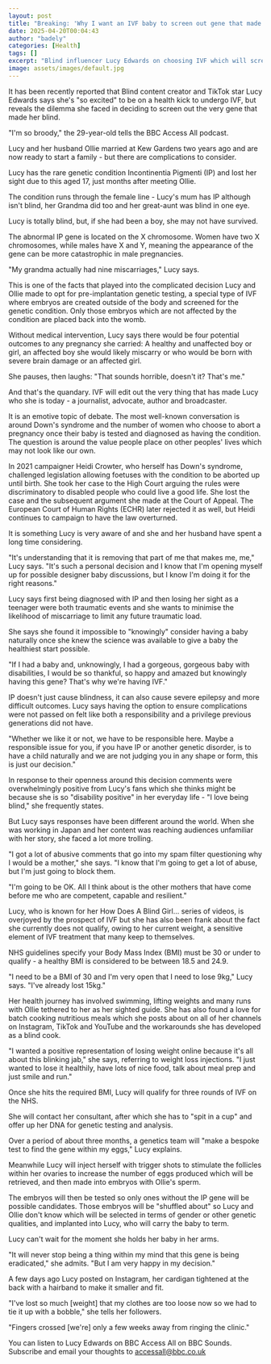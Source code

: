 ```yaml
---
layout: post
title: "Breaking: 'Why I want an IVF baby to screen out gene that made me go blind'"
date: 2025-04-20T00:04:43
author: "badely"
categories: [Health]
tags: []
excerpt: "Blind influencer Lucy Edwards on choosing IVF which will screen out the gene that made her who she is."
image: assets/images/default.jpg
---
```


It has been recently reported that Blind content creator and TikTok star Lucy Edwards says she's "so excited" to be on a health kick to undergo IVF, but reveals the dilemma she faced in deciding to screen out the very gene that made her blind.

"I'm so broody," the 29-year-old tells the BBC Access All podcast.

Lucy and her husband Ollie married at Kew Gardens two years ago and are now ready to start a family - but there are complications to consider.

Lucy has the rare genetic condition Incontinentia Pigmenti (IP) and lost her sight due to this aged 17, just months after meeting Ollie.

The condition runs through the female line - Lucy's mum has IP although isn't blind, her Grandma did too and her great-aunt was blind in one eye.

Lucy is totally blind, but, if she had been a boy, she may not have survived.

The abnormal IP gene is located on the X chromosome. Women have two X chromosomes, while males have X and Y, meaning the appearance of the gene can be more catastrophic in male pregnancies.

"My grandma actually had nine miscarriages," Lucy says.

This is one of the facts that played into the complicated decision Lucy and Ollie made to opt for pre-implantation genetic testing, a special type of IVF where embryos are created outside of the body and screened for the genetic condition. Only those embryos which are not affected by the condition are placed back into the womb.

Without medical intervention, Lucy says there would be four potential outcomes to any pregnancy she carried: A healthy and unaffected boy or girl, an affected boy she would likely miscarry or who would be born with severe brain damage or an affected girl.

She pauses, then laughs: "That sounds horrible, doesn't it? That's me."

And that's the quandary. IVF will edit out the very thing that has made Lucy who she is today - a journalist, advocate, author and broadcaster.

It is an emotive topic of debate. The most well-known conversation is around Down's syndrome and the number of women who choose to abort a pregnancy once their baby is tested and diagnosed as having the condition. The question is around the value people place on other peoples' lives which may not look like our own.

In 2021 campaigner Heidi Crowter, who herself has Down's syndrome, challenged legislation allowing foetuses with the condition to be aborted up until birth. She took her case to the High Court arguing the rules were discriminatory to disabled people who could live a good life. She lost the case and the subsequent argument she made at the Court of Appeal. The European Court of Human Rights (ECHR) later rejected it as well, but Heidi continues to campaign to have the law overturned.

It is something Lucy is very aware of and she and her husband have spent a long time considering.

"It's understanding that it is removing that part of me that makes me, me," Lucy says. "It's such a personal decision and I know that I'm opening myself up for possible designer baby discussions, but I know I'm doing it for the right reasons." 

Lucy says first being diagnosed with IP and then losing her sight as a teenager were both traumatic events and she wants to minimise the likelihood of miscarriage to limit any future traumatic load.

She says she found it impossible to "knowingly" consider having a baby naturally once she knew the science was available to give a baby the healthiest start possible.

"If I had a baby and, unknowingly, I had a gorgeous, gorgeous baby with disabilities, I would be so thankful, so happy and amazed but knowingly having this gene? That's why we're having IVF."

IP doesn't just cause blindness, it can also cause severe epilepsy and more difficult outcomes. Lucy says having the option to ensure complications were not passed on felt like both a responsibility and a privilege previous generations did not have.

"Whether we like it or not, we have to be responsible here. Maybe a responsible issue for you, if you have IP or another genetic disorder, is to have a child naturally and we are not judging you in any shape or form, this is just our decision."

In response to their openness around this decision comments were overwhelmingly positive from Lucy's fans which she thinks might be because she is so "disability positive" in her everyday life - "I love being blind," she frequently states.

But Lucy says responses have been different around the world. When she was working in Japan and her content was reaching audiences unfamiliar with her story, she faced a lot more trolling.

"I got a lot of abusive comments that go into my spam filter questioning why I would be a mother," she says. "I know that I'm going to get a lot of abuse, but I'm just going to block them.

"I'm going to be OK. All I think about is the other mothers that have come before me who are competent, capable and resilient."

Lucy, who is known for her How Does A Blind Girl... series of videos, is overjoyed by the prospect of IVF but she has also been frank about the fact she currently does not qualify, owing to her current weight, a sensitive element of IVF treatment that many keep to themselves.

NHS guidelines specify your Body Mass Index (BMI) must be 30 or under to qualify - a healthy BMI is considered to be between 18.5 and 24.9.

"I need to be a BMI of 30 and I'm very open that I need to lose 9kg," Lucy says. "I've already lost 15kg."

Her health journey has involved swimming, lifting weights and many runs with Ollie tethered to her as her sighted guide. She has also found a love for batch cooking nutritious meals which she posts about on all of her channels on Instagram, TikTok and YouTube and the workarounds she has developed as a blind cook.

"I wanted a positive representation of losing weight online because it's all about this blinking jab," she says, referring to weight loss injections. "I just wanted to lose it healthily, have lots of nice food, talk about meal prep and just smile and run."

Once she hits the required BMI, Lucy will qualify for three rounds of IVF on the NHS.

She will contact her consultant, after which she has to "spit in a cup" and offer up her DNA for genetic testing and analysis.

Over a period of about three months, a genetics team will "make a bespoke test to find the gene within my eggs," Lucy explains.

Meanwhile Lucy will inject herself with trigger shots to stimulate the follicles within her ovaries to increase the number of eggs produced which will be retrieved, and then made into embryos with Ollie's sperm.

The embryos will then be tested so only ones without the IP gene will be possible candidates. Those embryos will be "shuffled about" so Lucy and Ollie don't know which will be selected in terms of gender or other genetic qualities, and implanted into Lucy, who will carry the baby to term.

Lucy can't wait for the moment she holds her baby in her arms.

"It will never stop being a thing within my mind that this gene is being eradicated," she admits. "But I am very happy in my decision."

A few days ago Lucy posted on Instagram, her cardigan tightened at the back with a hairband to make it smaller and fit.

"I've lost so much [weight] that my clothes are too loose now so we had to tie it up with a bobble," she tells her followers.

"Fingers crossed [we're] only a few weeks away from ringing the clinic."

You can listen to Lucy Edwards on BBC Access All on BBC Sounds. Subscribe and email your thoughts to accessall@bbc.co.uk

